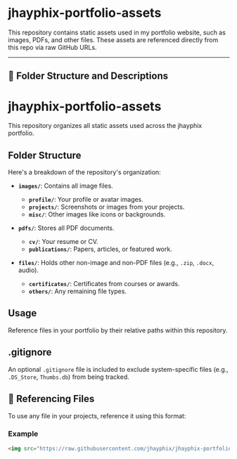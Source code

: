 # jhayphix-portfolio-assets

This repository contains static assets used in my portfolio website, such as images, PDFs, and other files. These assets are referenced directly from this repo via raw GitHub URLs.

---

## 📁 Folder Structure and Descriptions


# jhayphix-portfolio-assets

This repository organizes all static assets used across the jhayphix portfolio.



## Folder Structure

Here's a breakdown of the repository's organization:

* **`images/`**: Contains all image files.
    * **`profile/`**: Your profile or avatar images.
    * **`projects/`**: Screenshots or images from your projects.
    * **`misc/`**: Other images like icons or backgrounds.

* **`pdfs/`**: Stores all PDF documents.
    * **`cv/`**: Your resume or CV.
    * **`publications/`**: Papers, articles, or featured work.

* **`files/`**: Holds other non-image and non-PDF files (e.g., `.zip`, `.docx`, audio).
    * **`certificates/`**: Certificates from courses or awards.
    * **`others/`**: Any remaining file types.


## Usage

Reference files in your portfolio by their relative paths within this repository.


## .gitignore

An optional `.gitignore` file is included to exclude system-specific files (e.g., `.DS_Store`, `Thumbs.db`) from being tracked.


## 🔗 Referencing Files

To use any file in your projects, reference it using this format:


### Example

```html
<img src="https://raw.githubusercontent.com/jhayphix/jhayphix-portfolio-assets/main/images/profile/avatar.jpg" alt="Profile Picture" />



